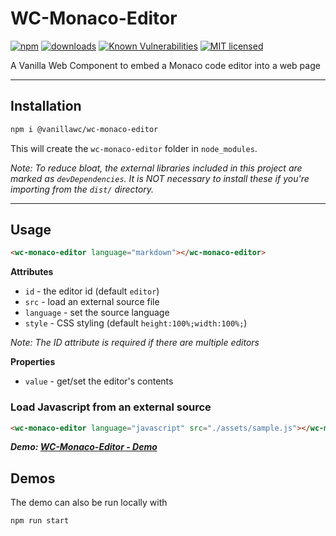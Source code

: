 # WC-Monaco-Editor

[![npm](https://badgen.net/npm/v/@vanillawc/wc-monaco-editor)](https://www.npmjs.com/package/@vanillawc/wc-monaco-editor)
[![downloads](https://badgen.net/npm/dt/@vanillawc/wc-monaco-editor)](https://www.npmjs.com/package/@vanillawc/wc-monaco-editor)
[![Known Vulnerabilities](https://snyk.io/test/npm/@vanillawc/wc-monaco-editor/badge.svg)](https://snyk.io/test/npm/@vanillawc/wc-monaco-editor)
[![MIT licensed](https://img.shields.io/badge/license-MIT-blue.svg)](https://raw.githubusercontent.com/vanillawc/wc-monaco-editor/master/LICENSE)

A Vanilla Web Component to embed a Monaco code editor into a web page

 <!-- TODO: Add video graphic here -->

-----

## Installation

```sh
npm i @vanillawc/wc-monaco-editor
```

This will create the `wc-monaco-editor` folder in `node_modules`.

*Note: To reduce bloat, the external libraries included in this project are marked as `devDependencies`. It is NOT necessary to install these if you're importing from the `dist/` directory.*

-----

## Usage

```html
<wc-monaco-editor language="markdown"></wc-monaco-editor>
```

**Attributes**

- `id` - the editor id (default `editor`)
- `src` - load an external source file
- `language` - set the source language
- `style` - CSS styling (default `height:100%;width:100%;`)

*Note: The ID attribute is required if there are multiple editors*

**Properties**

- `value` - get/set the editor's contents

### Load Javascript from an external source

```html
<wc-monaco-editor language="javascript" src="./assets/sample.js"></wc-monaco-editor>
```

***Demo: [WC-Monaco-Editor - Demo][]***

## Demos

The demo can also be run locally with

```sh
npm run start
```

[WC-Monaco-Editor - Demo]: https://vanillawc.github.io/wc-monaco-editor/demo/demo.html

